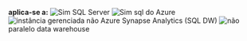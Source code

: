 <Token>**aplica-se a:** ![ Sim ](media/yes-icon.png) SQL Server ![ Sim ](media/yes-icon.png) sql do Azure ![ instância gerenciada não ](media/no-icon.png) Azure Synapse Analytics (SQL DW) ![ não ](media/no-icon.png) paralelo data warehouse</Token>